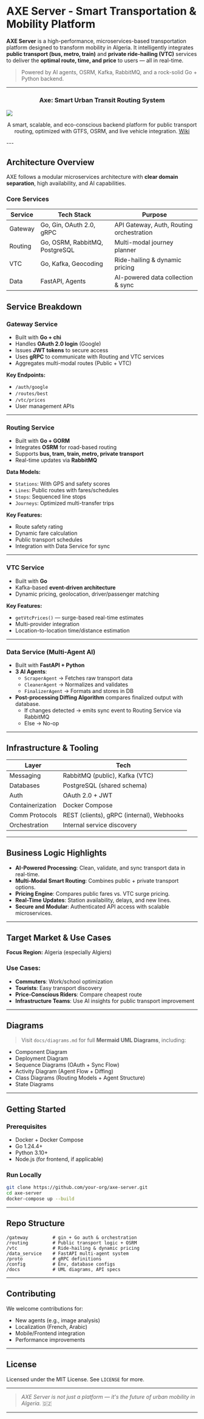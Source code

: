 # AXE Server - Smart Transportation & Mobility Platform

**AXE Server** is a high-performance, microservices-based transportation platform designed to transform mobility in Algeria. It intelligently integrates **public transport (bus, metro, train)** and **private ride-hailing (VTC)** services to deliver the **optimal route, time, and price** to users — all in real-time.

>  Powered by AI agents, OSRM, Kafka, RabbitMQ, and a rock-solid Go + Python backend.

---

<h3 align="center">Axe: Smart Urban Transit Routing System</h3>
  <img src="https://media.discordapp.net/attachments/1298048300926238770/1396064147292160101/Group_33525.png?ex=687cb98e&is=687b680e&hm=fc7cbe471635f4ca88db69f6aa41dd3fa0f356aea0d965d9d7909fbe24f1808f&=&format=webp&quality=lossless&width=2844&height=1256">
  <p align="center">
   A smart, scalable, and eco-conscious backend platform for public transport routing, optimized with GTFS, OSRM, and live vehicle integration.
    <a href="https://deepwiki.com/lumbrjx/codek7/1-overview" >Wiki</a>
  </p>
---

##  Architecture Overview

AXE follows a modular microservices architecture with **clear domain separation**, high availability, and AI capabilities.

### Core Services

| Service         | Tech Stack                    | Purpose                                |
|-----------------|-------------------------------|----------------------------------------|
|  Gateway      | Go, Gin, OAuth 2.0, gRPC     | API Gateway, Auth, Routing orchestration |
|  Routing      | Go, OSRM, RabbitMQ, PostgreSQL | Multi-modal journey planner            |
|  VTC          | Go, Kafka, Geocoding           | Ride-hailing & dynamic pricing         |
|  Data         | FastAPI, Agents         | AI-powered data collection & sync      |




## Service Breakdown

###  Gateway Service
- Built with **Go + chi**
- Handles **OAuth 2.0 login** (Google)
- Issues **JWT tokens** to secure access
- Uses **gRPC** to communicate with Routing and VTC services
- Aggregates multi-modal routes (Public + VTC)

**Key Endpoints:**
- `/auth/google`
- `/routes/best`
- `/vtc/prices`
- User management APIs

---

###  Routing Service
- Built with **Go + GORM**
- Integrates **OSRM** for road-based routing
- Supports **bus, tram, train, metro, private transport**
- Real-time updates via **RabbitMQ**

**Data Models:**
- `Stations`: With GPS and safety scores
- `Lines`: Public routes with fares/schedules
- `Stops`: Sequenced line stops
- `Journeys`: Optimized multi-transfer trips

**Key Features:**
- Route safety rating
- Dynamic fare calculation
- Public transport schedules
- Integration with Data Service for sync

---

###  VTC Service
- Built with **Go**
- Kafka-based **event-driven architecture**
- Dynamic pricing, geolocation, driver/passenger matching

**Key Features:**
- `getVtcPrices()` — surge-based real-time estimates
- Multi-provider integration
- Location-to-location time/distance estimation

---

###  Data Service (Multi-Agent AI)
- Built with **FastAPI + Python**
- **3 AI Agents**:
  - `ScraperAgent` → Fetches raw transport data
  - `CleanerAgent` → Normalizes and validates
  - `FinalizerAgent` → Formats and stores in DB
- **Post-processing Diffing Algorithm** compares finalized output with database.
  - If changes detected → emits sync event to Routing Service via RabbitMQ
  - Else → No-op

---

##  Infrastructure & Tooling

| Layer             | Tech                         |
|------------------|------------------------------|
| Messaging        | RabbitMQ (public), Kafka (VTC) |
| Databases        | PostgreSQL (shared schema)   |
| Auth             | OAuth 2.0 + JWT              |
| Containerization | Docker Compose               |
| Comm Protocols   | REST (clients), gRPC (internal), Webhooks |
| Orchestration    | Internal service discovery   |

---

## Business Logic Highlights

-  **AI-Powered Processing**: Clean, validate, and sync transport data in real-time.
-  **Multi-Modal Smart Routing**: Combines public + private transport options.
-  **Pricing Engine**: Compares public fares vs. VTC surge pricing.
-  **Real-Time Updates**: Station availability, delays, and new lines.
-  **Secure and Modular**: Authenticated API access with scalable microservices.

---

##  Target Market & Use Cases

**Focus Region:** Algeria (especially Algiers)

### Use Cases:
- **Commuters**: Work/school optimization
- **Tourists**: Easy transport discovery
- **Price-Conscious Riders**: Compare cheapest route
- **Infrastructure Teams**: Use AI insights for public transport improvement

---

##  Diagrams

> Visit `docs/diagrams.md` for full **Mermaid UML Diagrams**, including:
- Component Diagram
- Deployment Diagram
- Sequence Diagrams (OAuth + Sync Flow)
- Activity Diagram (Agent Flow + Diffing)
- Class Diagrams (Routing Models + Agent Structure)
- State Diagrams

---

##  Getting Started

### Prerequisites
- Docker + Docker Compose
- Go 1.24.4+
- Python 3.10+
- Node.js (for frontend, if applicable)

### Run Locally

```bash
git clone https://github.com/your-org/axe-server.git
cd axe-server
docker-compose up --build
```

---

##  Repo Structure

```
/gateway         # gin + Go auth & orchestration
/routing         # Public transport logic + OSRM
/vtc             # Ride-hailing & dynamic pricing
/data_service    # FastAPI multi-agent system
/proto           # gRPC definitions
/config          # Env, database configs
/docs            # UML diagrams, API specs
```

---

##  Contributing

We welcome contributions for:
- New agents (e.g., image analysis)
- Localization (French, Arabic)
- Mobile/Frontend integration
- Performance improvements

---

##  License

Licensed under the MIT License. See `LICENSE` for more.



---

> *AXE Server is not just a platform — it's the future of urban mobility in Algeria.* 🇩🇿

---

